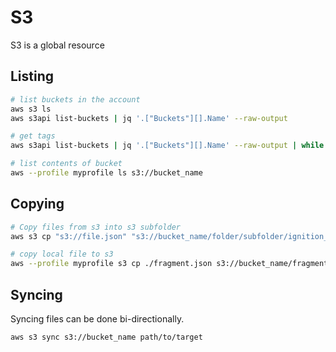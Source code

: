 # S3

S3 is a global resource  

## Listing

```sh
# list buckets in the account
aws s3 ls
aws s3api list-buckets | jq '.["Buckets"][].Name' --raw-output 

# get tags 
aws s3api list-buckets | jq '.["Buckets"][].Name' --raw-output | while read in; do aws s3api get-bucket-tagging --bucket $in; done
```

```sh
# list contents of bucket 
aws --profile myprofile ls s3://bucket_name
```

## Copying

```sh
# Copy files from s3 into s3 subfolder
aws s3 cp "s3://file.json" "s3://bucket_name/folder/subfolder/ignition_etcd_0.json"

# copy local file to s3
aws --profile myprofile s3 cp ./fragment.json s3://bucket_name/fragment.json
```

## Syncing

Syncing files can be done bi-directionally.

```sh
aws s3 sync s3://bucket_name path/to/target
```


